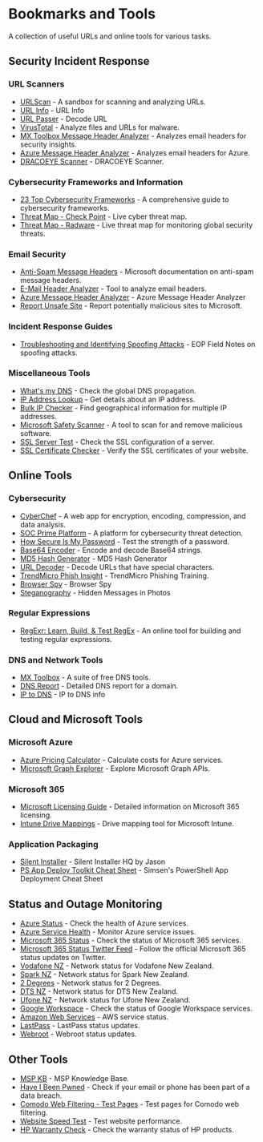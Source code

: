 # Bookmarks and Tools

A collection of useful URLs and online tools for various tasks.

## Security Incident Response

### URL Scanners
- [URLScan](https://urlscan.io/) - A sandbox for scanning and analyzing URLs.
- [URL Info](https://www.gaijin.at/en/tools/website-info) - URL Info
- [URL Passer](https://www.gaijin.at/en/tools/url-parser) - Decode URL
- [VirusTotal](https://www.virustotal.com/) - Analyze files and URLs for malware.
- [MX Toolbox Message Header Analyzer](https://mxtoolbox.com/EmailHeaders.aspx) - Analyzes email headers for security insights.
- [Azure Message Header Analyzer](https://mha.azurewebsites.net/) - Analyzes email headers for Azure.
- [DRACOEYE Scanner](https://dracoeye.com/search) - DRACOEYE Scanner.

### Cybersecurity Frameworks and Information
- [23 Top Cybersecurity Frameworks](https://cyberexperts.com/cybersecurity-frameworks/) - A comprehensive guide to cybersecurity frameworks.
- [Threat Map - Check Point](https://threatmap.checkpoint.com/) - Live cyber threat map.
- [Threat Map - Radware](https://livethreatmap.radware.com/) - Live threat map for monitoring global security threats.

### Email Security
- [Anti-Spam Message Headers](https://docs.microsoft.com/en-nz/office365/SecurityCompliance/anti-spam-message-headers) - Microsoft documentation on anti-spam message headers.
- [E-Mail Header Analyzer](https://www.gaijin.at/en/tools/e-mail-header-analyzer#result) - Tool to analyze email headers.
- [Azure Message Header Analyzer](https://mha.azurewebsites.net/) - Azure Message Header Analyzer
- [Report Unsafe Site](https://www.microsoft.com/en-us/wdsi/support/report-unsafe-site) - Report potentially malicious sites to Microsoft.

### Incident Response Guides
- [Troubleshooting and Identifying Spoofing Attacks](https://blogs.technet.microsoft.com/eopfieldnotes/2015/12/23/troubleshooting-and-identifying-spoofing-attacks/) - EOP Field Notes on spoofing attacks.

### Miscellaneous Tools
- [What's my DNS](https://www.whatsmydns.net/) - Check the global DNS propagation.
- [IP Address Lookup](https://whatismyipaddress.com/ip-lookup) - Get details about an IP address.
- [Bulk IP Checker](https://www.bulkseotools.com/bulk-ip-to-location.php) - Find geographical information for multiple IP addresses.
- [Microsoft Safety Scanner](https://docs.microsoft.com/en-us/windows/security/threat-protection/intelligence/safety-scanner-download) - A tool to scan for and remove malicious software.
- [SSL Server Test](https://www.ssllabs.com/ssltest/) - Check the SSL configuration of a server.
- [SSL Certificate Checker](https://www.digicert.com/help/) - Verify the SSL certificates of your website.

## Online Tools

### Cybersecurity
- [CyberChef](https://gchq.github.io/CyberChef/) - A web app for encryption, encoding, compression, and data analysis.
- [SOC Prime Platform](https://tdm.socprime.com/) - A platform for cybersecurity threat detection.
- [How Secure Is My Password](https://www.security.org/how-secure-is-my-password/) - Test the strength of a password.
- [Base64 Encoder](https://www.base64encode.org/) - Encode and decode Base64 strings.
- [MD5 Hash Generator](https://passwordsgenerator.net/md5-hash-generator/) - MD5 Hash Generator
- [URL Decoder](https://www.urldecoder.org/) - Decode URLs that have special characters.
- [TrendMicro Phish Insight](https://cloud.phishinsight.trendmicro.com/) - TrendMicro Phishing Training.
- [Browser Spy](https://www.gaijin.at/en/tools/browser-spy) - Browser Spy
- [Steganography](https://stylesuxx.github.io/steganography/) - Hidden Messages in Photos

### Regular Expressions
- [RegExr: Learn, Build, & Test RegEx](https://regexr.com/) - An online tool for building and testing regular expressions.

### DNS and Network Tools
- [MX Toolbox](https://mxtoolbox.com/SuperTool.aspx) - A suite of free DNS tools.
- [DNS Report](https://intodns.com/) - Detailed DNS report for a domain.
- [IP to DNS](https://www.gaijin.at/en/tools/dns-lookup) - IP to DNS info

## Cloud and Microsoft Tools

### Microsoft Azure
- [Azure Pricing Calculator](https://azure.microsoft.com/en-us/pricing/calculator/) - Calculate costs for Azure services.
- [Microsoft Graph Explorer](https://developer.microsoft.com/en-us/graph/graph-explorer) - Explore Microsoft Graph APIs.

### Microsoft 365
- [Microsoft Licensing Guide](https://m365maps.com/) - Detailed information on Microsoft 365 licensing.
- [Intune Drive Mappings](http://intunedrivemapping.azurewebsites.net/drivemapping) - Drive mapping tool for Microsoft Intune.

### Application Packaging
- [Silent Installer](https://silentinstallhq.com/) - Silent Installer HQ by Jason
- [PS App Deploy Toolkit Cheat Sheet](https://www.simsenblog.dk/2020/12/07/cheatsheet-for-psappdeploytoolkit/) - Simsen's PowerShell App Deployment Cheat Sheet

## Status and Outage Monitoring
- [Azure Status](https://status.azure.com/en-us/status) - Check the health of Azure services.
- [Azure Service Health](https://portal.azure.com/#blade/Microsoft_Azure_Health/AzureHealthBrowseBlade/serviceIssues) - Monitor Azure service issues.
- [Microsoft 365 Status](https://status.office.com/) - Check the status of Microsoft 365 services.
- [Microsoft 365 Status Twitter Feed](https://twitter.com/MSFT365Status) - Follow the official Microsoft 365 status updates on Twitter.
- [Vodafone NZ](https://www.vodafone.co.nz/help/network-status/#landlineandbroadband) - Network status for Vodafone New Zealand.
- [Spark NZ](https://www.spark.co.nz/outages/) - Network status for Spark New Zealand.
- [2 Degrees](https://www.2degrees.nz/network-status/) - Network status for 2 Degrees.
- [DTS NZ](https://dtsanz.com/category/network-status/) - Network status for DTS New Zealand.
- [Ufone NZ](https://status.as134220.net/) - Network status for Ufone New Zealand.
- [Google Workspace](https://www.google.com/appsstatus) - Check the status of Google Workspace services.
- [Amazon Web Services](https://status.aws.amazon.com/) - AWS service status.
- [LastPass](https://status.lastpass.com/) - LastPass status updates.
- [Webroot](https://status.webroot.com/) - Webroot status updates.

## Other Tools
- [MSP KB](https://docs.themspkb.com/) - MSP Knowledge Base.
- [Have I Been Pwned](https://haveibeenpwned.com/) - Check if your email or phone has been part of a data breach.
- [Comodo Web Filtering - Test Pages](https://cwf.comodo.com/test-pages.php) - Test pages for Comodo web filtering.
- [Website Speed Test](https://tools.pingdom.com/) - Test website performance.
- [HP Warranty Check](https://support.hp.com/us-en/checkwarranty) - Check the warranty status of HP products.
